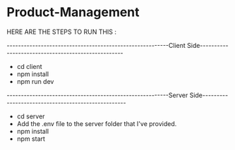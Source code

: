# Product-Management
HERE ARE THE STEPS TO RUN THIS :

---------------------------------------------------------Client Side---------------------------------------------------
* cd client
* npm install
* npm run dev

---------------------------------------------------------Server Side---------------------------------------------------
  * cd server
  * Add the .env file to the server folder that I've provided.
  * npm install
  * npm start
